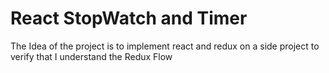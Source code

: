 # React StopWatch and Timer

The Idea of the project is to implement react and redux on a side project to verify that I understand the Redux Flow
